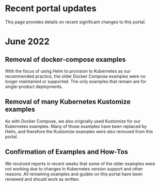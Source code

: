 # Recent portal updates
This page provides details on recent significant changes to this portal.

# June 2022

## Removal of docker-compose examples

With the focus of using Helm to provision to Kubernetes as our recommended practice, the older Docker Compose examples were no longer maintained or supported.  The only examples that remain are for single-product deployments.

## Removal of many Kubernetes Kustomize examples

As with Docker Compose, we also originally used Kustomize for our Kubernetes examples.  Many of those examples have been replaced by Helm, and therefore the Kustomize examples were also removed from this portal.

## Confirmation of Examples and How-Tos

We received reports in recent weeks that some of the older examples were not working due to changes in Kubernetes version support and other reasons. All remaining examples and guides on this portal have been reviewed and should work as written.

